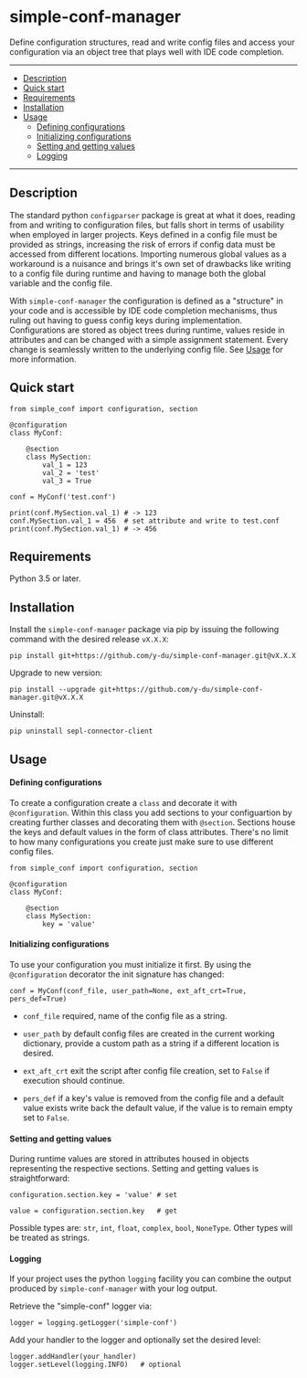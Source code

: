simple-conf-manager
=======

Define configuration structures, read and write config files and access your configuration via an object tree that plays well with IDE code completion.

---

+ [Description](#description)
+ [Quick start](#quick-start)
+ [Requirements](#requirements)
+ [Installation](#installation)
+ [Usage](#usage)
    + [Defining configurations](#defining-configurations)
    + [Initializing configurations](#initializing-configurations)
    + [Setting and getting values](#setting-and-getting-values)
    + [Logging](#logging)

---

Description
---

The standard python `configparser` package is great at what it does, reading from and writing to configuration files, but falls short in terms of usability when employed in larger projects.
Keys defined in a config file must be provided as strings, increasing the risk of errors if config data must be accessed from different locations.
Importing numerous global values as a workaround is a nuisance and brings it's own set of drawbacks like writing to a config file during runtime and having to manage both the global variable and the config file.

With `simple-conf-manager` the configuration is defined as a "structure" in your code and is accessible by IDE code completion mechanisms, thus ruling out having to guess config keys during implementation.
Configurations are stored as object trees during runtime, values reside in attributes and can be changed with a simple assignment statement. Every change is seamlessly written to the underlying config file.
See [Usage](#usage) for more information.


Quick start
---

    from simple_conf import configuration, section
    
    @configuration
    class MyConf:

        @section
        class MySection:
            val_1 = 123
            val_2 = 'test'
            val_3 = True

    conf = MyConf('test.conf')
    
    print(conf.MySection.val_1) # -> 123
    conf.MySection.val_1 = 456  # set attribute and write to test.conf
    print(conf.MySection.val_1) # -> 456

Requirements
----

Python 3.5 or later.


Installation
----

Install the `simple-conf-manager` package via pip by issuing the following command with the desired release `vX.X.X`: 

`pip install git+https://github.com/y-du/simple-conf-manager.git@vX.X.X` 

Upgrade to new version: 

`pip install --upgrade git+https://github.com/y-du/simple-conf-manager.git@vX.X.X`

Uninstall: 

`pip uninstall sepl-connector-client`


Usage
----

#### Defining configurations

To create a configuration create a `class` and decorate it with `@configuration`.
Within this class you add sections to your configuartion by creating further classes and decorating them with `@section`.
Sections house the keys and default values in the form of class attributes.
There's no limit to how many configurations you create just make sure to use different config files.

    from simple_conf import configuration, section
    
    @configuration
    class MyConf:

        @section
        class MySection:
            key = 'value'


#### Initializing configurations

To use your configuration you must initialize it first. 
By using the `@configuration` decorator the init signature has changed:

    conf = MyConf(conf_file, user_path=None, ext_aft_crt=True, pers_def=True)

- `conf_file` required, name of the config file as a string.

- `user_path` by default config files are created in the current working dictionary, provide a custom path as a string if a different location is desired.

- `ext_aft_crt` exit the script after config file creation, set to `False` if execution should continue.

- `pers_def` if a key's value is removed from the config file and a default value exists write back the default value, if the value is to remain empty set to `False`.


#### Setting and getting values

During runtime values are stored in attributes housed in objects representing the respective sections.
Setting and getting values is straightforward:
 
    configuration.section.key = 'value' # set

    value = configuration.section.key   # get

Possible types are: `str`, `int`, `float`, `complex`, `bool`, `NoneType`. Other types will be treated as strings.


#### Logging

If your project uses the python `logging` facility you can combine the output produced by `simple-conf-manager` with your log output.

Retrieve the "simple-conf" logger via:

    logger = logging.getLogger('simple-conf')

Add your handler to the logger and optionally set the desired level:

    logger.addHandler(your_handler)
    logger.setLevel(logging.INFO)   # optional
